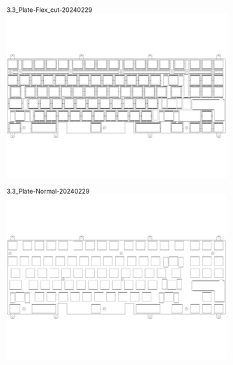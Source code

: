 <br/>3.3_Plate-Flex_cut-20240229<br/>![image](3.3_Plate-Flex_cut-20240229.png)<br/>
<br/>3.3_Plate-Normal-20240229<br/>![image](3.3_Plate-Normal-20240229.png)<br/>
